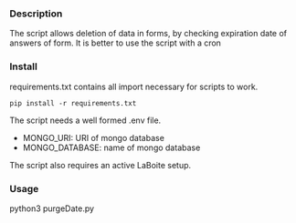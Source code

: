 ### Description

The script allows deletion of data in forms, by checking expiration date of answers of form.
It is better to use the script with a cron


### Install

requirements.txt contains all import necessary for scripts to work.

```pip install -r requirements.txt```

The script needs a well formed .env file.
- MONGO_URI: URI of mongo database
- MONGO_DATABASE: name of mongo database


The script also requires an active LaBoite setup.


### Usage

python3 purgeDate.py